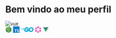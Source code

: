 # Bem vindo ao meu perfil
<picture>
<div>
<img height="180em" alt="vue" src="https://github-readme-stats.vercel.app/api?username=kaduhod&show_icons=true&theme=dark">
</div>


<img height="20" alt="nodejs" src="https://raw.githubusercontent.com/github/explore/80688e429a7d4ef2fca1e82350fe8e3517d3494d/topics/nodejs/nodejs.png">
<img height="20" alt="typescript" src="https://raw.githubusercontent.com/github/explore/80688e429a7d4ef2fca1e82350fe8e3517d3494d/topics/typescript/typescript.png">
<img height="20" alt="nodejs" src="go.png">
<img height="20" alt="golang" src="https://raw.githubusercontent.com/github/explore/5c058a388828bb5fde0bcafd4bc867b5bb3f26f3/topics/graphql/graphql.png">
<img height="20" alt="vue" src="vue.png">



